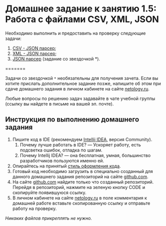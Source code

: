 # Домашнее задание к занятию 1.5: Работа с файлами CSV, XML, JSON

Необходимо выполнить и предоставить на проверку следующие задачи:

1. [CSV - JSON парсер]([https://github.com/vOrzee/javacore.hw1.5_WorkingWith_CSV_XML_JSON_files/tree/task1.CSV-JSON-parser](https://github.com/vOrzee/javacore.hw1.5_WorkingWith_CSV_XML_JSON_files/tree/task1.CSV-JSON-parser#%D0%B7%D0%B0%D0%B4%D0%B0%D1%87%D0%B0-1-csv---json-%D0%BF%D0%B0%D1%80%D1%81%D0%B5%D1%80));
2. [XML - JSON парсер]([./task2/README.md](https://github.com/vOrzee/javacore.hw1.5_WorkingWith_CSV_XML_JSON_files/tree/task2.XML-JSON-parser#%D0%B7%D0%B0%D0%B4%D0%B0%D1%87%D0%B0-2-xml---json-%D0%BF%D0%B0%D1%80%D1%81%D0%B5%D1%80));
3. [JSON парсер]([./task3/README.md](https://github.com/vOrzee/javacore.hw1.5_WorkingWith_CSV_XML_JSON_files/tree/task3.JSON-parser#%D0%B7%D0%B0%D0%B4%D0%B0%D1%87%D0%B0-3-json-%D0%BF%D0%B0%D1%80%D1%81%D0%B5%D1%80-%D1%81%D0%BE-%D0%B7%D0%B2%D0%B5%D0%B7%D0%B4%D0%BE%D1%87%D0%BA%D0%BE%D0%B9-)) (задание со звездочкой *).

=======

Задачи со звездочкой `*` необязательны для получения зачета.
Если вы хотите прислать дополнительное задание позже, напишите об этом при сдаче домашнего задания в личном кабинете на сайте [netology.ru](https://netology.ru).

Любые вопросы по решению задач задавайте в чате учебной группы (ссылку вы найдете в письме на вашей эл. почте).

## Инструкция по выполнению домашнего задания

1. Пишите код в IDE (рекомендуем [Intellij IDEA](https://www.jetbrains.com/idea/download/), версия Community).
    1. Почему лучше работать в IDE? — Ускоряет работу, есть подсветка ошибок, отладка по шагам.
    2. Почему Intellij IDEA? — она бесплатная, умная, большинство разработчиков пользуются именно ей.
2. Опирайтесь на принятый [стиль оформления кода](https://github.com/netology-code/codestyle/blob/master/java/README.md).
3. Готовый код необходимо загрузить в специально созданный для данного домашнего задания репозиторий на сайте [github.com](https://github.com/).
4. На сайте [github.com](https://github.com/) найдите только что созданный репозиторий. Перейдя в репозиторий, нажмите на зеленую кнопку CODE и скопируйте появившуюся ссылку.
5. В личном кабинете на сайте [netology.ru](https://netology.ru/) в поле комментария к домашней работе вставьте скопированную ссылку и отправьте работу на проверку.

*Никаких файлов прикреплять не нужно.*
